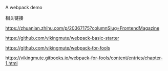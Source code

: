 A webpack demo

相关链接

https://zhuanlan.zhihu.com/p/20367175?columnSlug=FrontendMagazine

https://github.com/vikingmute/webpack-basic-starter

https://github.com/vikingmute/webpack-for-fools

https://vikingmute.gitbooks.io/webpack-for-fools/content/entries/chapter-1.html